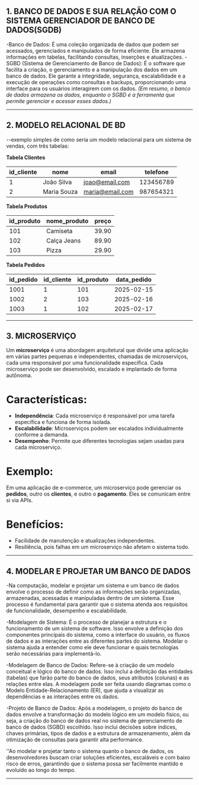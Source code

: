 ## 1. **BANCO DE DADOS E SUA RELAÇÃO COM O SISTEMA GERENCIADOR DE BANCO DE DADOS(SGDB)**

-Banco de Dados: É uma coleção organizada de dados que podem ser acessados, gerenciados e manipulados de forma eficiente. Ele armazena informações em tabelas, facilitando consultas, inserções e atualizações.
-SGBD (Sistema de Gerenciamento de Banco de Dados): É o software que facilita a criação, o gerenciamento e a manipulação dos dados em um banco de dados. Ele garante a integridade, segurança, escalabilidade e a execução de operações como consultas e backups, proporcionando uma interface para os usuários interagirem com os dados.
*(Em resumo, o banco de dados armazena os dados, enquanto o SGBD é a ferramenta que permite gerenciar e acessar esses dados.)*

----

## 2. **MODELO RELACIONAL DE BD**
 --exemplo simples de como seria um modelo relacional para um sistema de vendas, com três tabelas:

**Tabela Clientes**

| id_cliente | nome       | email                | telefone     |
|------------|------------|----------------------|--------------|
| 1          | João Silva | joao@email.com        | 123456789    |
| 2          | Maria Souza| maria@email.com       | 987654321    |

**Tabela Produtos**

| id_produto | nome_produto | preço |
|------------|--------------|-------|
| 101        | Camiseta     | 39.90 |
| 102        | Calça Jeans  | 89.90 |
| 103        | Pizza        | 29.90 |

 **Tabela Pedidos**

| id_pedido | id_cliente | id_produto | data_pedido |
|-----------|------------|------------|-------------|
| 1001      | 1          | 101        | 2025-02-15  |
| 1002      | 2          | 103        | 2025-02-16  |
| 1003      | 1          | 102        | 2025-02-17  |

----
## 3. **MICROSERVIÇO**

Um **microserviço** é uma abordagem arquitetural que divide uma aplicação em várias partes pequenas e independentes, chamadas de microserviços, cada uma responsável por uma funcionalidade específica. Cada microserviço pode ser desenvolvido, escalado e implantado de forma autônoma.

# Características:
- **Independência**: Cada microserviço é responsável por uma tarefa específica e funciona de forma isolada.
- **Escalabilidade**: Microserviços podem ser escalados individualmente conforme a demanda.
- **Desempenho**: Permite que diferentes tecnologias sejam usadas para cada microserviço.

# Exemplo:
Em uma aplicação de e-commerce, um microserviço pode gerenciar os **pedidos**, outro os **clientes**, e outro o **pagamento**. Eles se comunicam entre si via APIs.

# Benefícios:
- Facilidade de manutenção e atualizações independentes.
- Resiliência, pois falhas em um microserviço não afetam o sistema todo.

----
## 4. **MODELAR E PROJETAR UM BANCO DE DADOS**

-Na computação, modelar e projetar um sistema e um banco de dados envolve o processo de definir como as informações serão organizadas, armazenadas, acessadas e manipuladas dentro de um sistema. Esse processo é fundamental para garantir que o sistema atenda aos requisitos de funcionalidade, desempenho e escalabilidade. 

-Modelagem de Sistema: É o processo de planejar a estrutura e o funcionamento de um sistema de software. Isso envolve a definição dos componentes principais do sistema, como a interface do usuário, os fluxos de dados e as interações entre as diferentes partes do sistema. Modelar o sistema ajuda a entender como ele deve funcionar e quais tecnologias serão necessárias para implementá-lo.

-Modelagem de Banco de Dados: Refere-se à criação de um modelo conceitual e lógico do banco de dados. Isso inclui a definição das entidades (tabelas) que farão parte do banco de dados, seus atributos (colunas) e as relações entre elas. A modelagem pode ser feita usando diagramas como o Modelo Entidade-Relacionamento (ER), que ajuda a visualizar as dependências e as interações entre os dados.

-Projeto de Banco de Dados: Após a modelagem, o projeto do banco de dados envolve a transformação do modelo lógico em um modelo físico, ou seja, a criação do banco de dados real no sistema de gerenciamento de banco de dados (SGBD) escolhido. Isso inclui decisões sobre índices, chaves primárias, tipos de dados e a estrutura de armazenamento, além da otimização de consultas para garantir alta performance.

''Ao modelar e projetar tanto o sistema quanto o banco de dados, os desenvolvedores buscam criar soluções eficientes, escaláveis e com baixo risco de erros, garantindo que o sistema possa ser facilmente mantido e evoluído ao longo do tempo.

----


